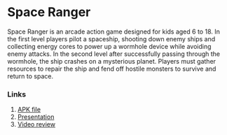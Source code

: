 # Space Ranger

Space Ranger is an arcade action game designed for kids aged 6 to 18. In the first level players pilot a spaceship, shooting down enemy ships and collecting energy cores to power up a wormhole device while avoiding enemy attacks. In the second level after successfully passing through the wormhole, the ship crashes on a mysterious planet. Players must gather resources to repair the ship and fend off hostile monsters to survive and return to space.

### Links
1. [APK file](https://disk.yandex.ru/d/6bL7mlc6bVmoiA)
2. [Presentation](https://disk.yandex.ru/i/GqIgERNvMyuHCA)
3. [Video review](https://disk.yandex.ru/i/0ByM5XW74jUNAw)

